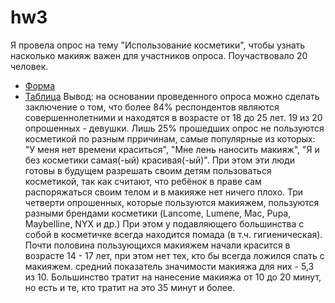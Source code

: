 # hw3
Я провела опрос на тему "Использование косметики", чтобы узнать насколько макияж важен для участников опроса. Поучаствовало 20 человек.
* [Форма](https://goo.gl/EXRPqS)
* [Таблица](https://goo.gl/K6Ubf2)
Вывод: на основании проведенного опроса можно сделать заключение о том, что более 84% респондентов являются совершеннолетними и находятся в возрасте от 18 до 25 лет. 19 из 20 опрошенных - девушки. Лишь 25% прошедших опрос не пользуются косметикой по разным прричинам, самые популярные из которых: "У меня нет времени краситься", "Мне лень наносить макияж", "Я и без косметики самая(-ый) красивая(-ый)". При этом эти люди готовы в будущем разрешать своим детям пользоваться косметикой, так как считают, что ребёнок в праве сам распоряжаться своим телом и в макияже нет ничего плохо. Три четверти опрошенных, которые пользуются макияжем, пользуются разными брендами косметики (Lancome, Lumene, Mac, Pupa, Maybelline, NYX и др.) При этом у подавляющего большинства с собой в косметичке всегда находится помада (в т.ч. гигиеническая). Почти половина пользующихся макияжем начали красится в возрасте 14 - 17 лет, при этом нет тех, кто бы всегда ложился спать с макияжем. средний показатель значимости макияжа для них - 5,3 из 10. Большинство тратит на нанесение макияжа от 10 до 20 минут, но есть и те, кто тратит на это 35 минут и более. 
